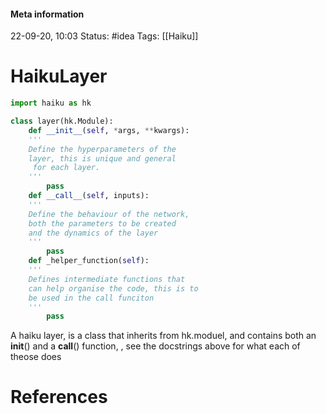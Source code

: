 #### Meta information
22-09-20, 10:03
Status: #idea
Tags: [[Haiku]]





# HaikuLayer

```python
import haiku as hk

class layer(hk.Module):
	def __init__(self, *args, **kwargs):
	'''
	Define the hyperparameters of the
	layer, this is unique and general
	 for each layer.
	'''	
		pass
	def __call__(self, inputs):
	''' 
	Define the behaviour of the network,
	both the parameters to be created
	and the dynamics of the layer
	'''
		pass
	def _helper_function(self):
	'''
	Defines intermediate functions that
	can help organise the code, this is to 
	be used in the call funciton
	'''
		pass
```

A haiku layer, is a class that inherits from hk.moduel, and  contains both an __init__() and a __call__() function, , see the docstrings above for what each of theose does



# References
